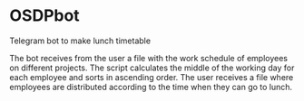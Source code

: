 # OSDPbot
Telegram bot to make lunch timetable

The bot receives from the user a file with the work schedule of employees on different projects. The script calculates the middle of the working day for each employee and sorts in ascending order. The user receives a file where employees are distributed according to the time when they can go to lunch.
